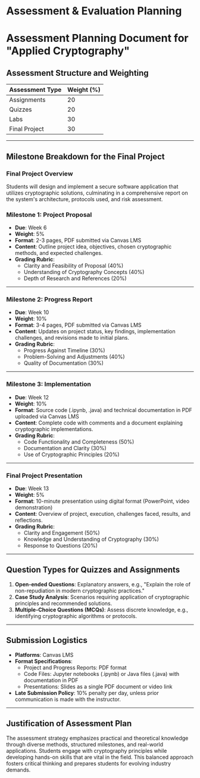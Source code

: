 Assessment & Evaluation Planning
================================

# Assessment Planning Document for "Applied Cryptography"

## Assessment Structure and Weighting

| Assessment Type     | Weight (%) |
|---------------------|------------|
| Assignments         | 20         |
| Quizzes             | 20         |
| Labs                | 30         |
| Final Project       | 30         |

---

## Milestone Breakdown for the Final Project

### Final Project Overview
Students will design and implement a secure software application that utilizes cryptographic solutions, culminating in a comprehensive report on the system's architecture, protocols used, and risk assessment.

### Milestone 1: Project Proposal
- **Due**: Week 6  
- **Weight**: 5%  
- **Format**: 2-3 pages, PDF submitted via Canvas LMS  
- **Content**: Outline project idea, objectives, chosen cryptographic methods, and expected challenges.  
- **Grading Rubric**:
  - Clarity and Feasibility of Proposal (40%)
  - Understanding of Cryptography Concepts (40%)
  - Depth of Research and References (20%)

---

### Milestone 2: Progress Report
- **Due**: Week 10  
- **Weight**: 10%  
- **Format**: 3-4 pages, PDF submitted via Canvas LMS  
- **Content**: Updates on project status, key findings, implementation challenges, and revisions made to initial plans.  
- **Grading Rubric**:
  - Progress Against Timeline (30%)
  - Problem-Solving and Adjustments (40%)
  - Quality of Documentation (30%)

---

### Milestone 3: Implementation
- **Due**: Week 12  
- **Weight**: 10%  
- **Format**: Source code (.ipynb, .java) and technical documentation in PDF uploaded via Canvas LMS  
- **Content**: Complete code with comments and a document explaining cryptographic implementations.  
- **Grading Rubric**:
  - Code Functionality and Completeness (50%)
  - Documentation and Clarity (30%)
  - Use of Cryptographic Principles (20%)

---

### Final Project Presentation
- **Due**: Week 13  
- **Weight**: 5%  
- **Format**: 10-minute presentation using digital format (PowerPoint, video demonstration)  
- **Content**: Overview of project, execution, challenges faced, results, and reflections.  
- **Grading Rubric**:
  - Clarity and Engagement (50%)
  - Knowledge and Understanding of Cryptography (30%)
  - Response to Questions (20%)

---

## Question Types for Quizzes and Assignments

1. **Open-ended Questions**: Explanatory answers, e.g., "Explain the role of non-repudiation in modern cryptographic practices."
2. **Case Study Analysis**: Scenarios requiring application of cryptographic principles and recommended solutions.
3. **Multiple-Choice Questions (MCQs)**: Assess discrete knowledge, e.g., identifying cryptographic algorithms or protocols.

---

## Submission Logistics

- **Platforms**: Canvas LMS
- **Format Specifications**:
  - Project and Progress Reports: PDF format
  - Code Files: Jupyter notebooks (.ipynb) or Java files (.java) with documentation in PDF
  - Presentations: Slides as a single PDF document or video link  
- **Late Submission Policy**: 10% penalty per day, unless prior communication is made with the instructor.

---

## Justification of Assessment Plan

The assessment strategy emphasizes practical and theoretical knowledge through diverse methods, structured milestones, and real-world applications. Students engage with cryptography principles while developing hands-on skills that are vital in the field. This balanced approach fosters critical thinking and prepares students for evolving industry demands.